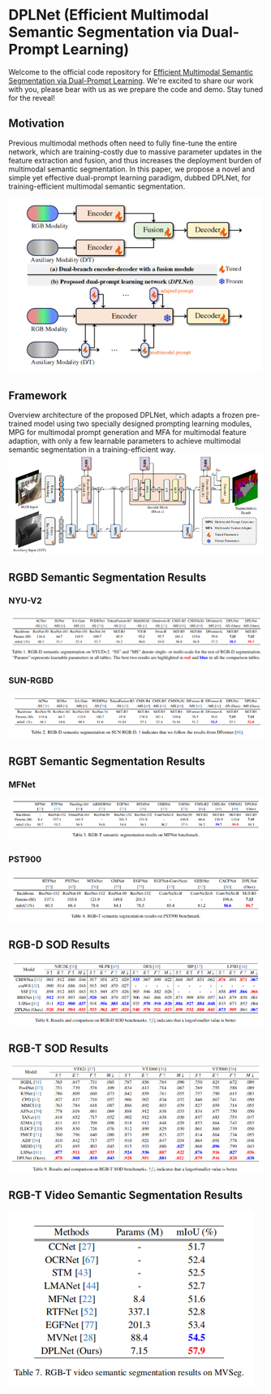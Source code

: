 
# DPLNet (Efficient Multimodal Semantic Segmentation via Dual-Prompt Learning)


Welcome to the official code repository for [Efficient Multimodal Semantic Segmentation via Dual-Prompt Learning]((https://arxiv.org/pdf/2312.00360.pdf)). We're excited to share our work with you, please bear with us as we prepare the code and demo. Stay tuned for the reveal!


## Motivation
Previous multimodal methods often need to fully fine-tune the entire network, which are training-costly due to massive parameter updates in the feature extraction and fusion, and thus increases the deployment burden of multimodal semantic segmentation. In this paper, we propose a novel and simple yet effective dual-prompt
learning paradigm, dubbed DPLNet, for training-efficient multimodal semantic segmentation.

<img src="https://github.com/ShaohuaDong2021/DPLNet/blob/main/figs/fig1.png" alt="Editor" width="500">

## Framework
Overview architecture of the proposed DPLNet, which adapts a frozen pre-trained model using two specially designed prompting learning modules, MPG for multimodal prompt generation and MFA for multimodal feature adaption, with only a few learnable parameters to achieve multimodal semantic segmentation in a training-efficient way.
![Framework](https://github.com/ShaohuaDong2021/DPLNet/blob/main/figs/framework.png)

## RGBD Semantic Segmentation Results
### NYU-V2
![Results](https://github.com/ShaohuaDong2021/DPLNet/blob/main/figs/nyuv2.png)

### SUN-RGBD
![Results](https://github.com/ShaohuaDong2021/DPLNet/blob/main/figs/sunrgbd.png)

## RGBT Semantic Segmentation Results
### MFNet
![Results](https://github.com/ShaohuaDong2021/DPLNet/blob/main/figs/mfnet.png)

### PST900
![Results](https://github.com/ShaohuaDong2021/DPLNet/blob/main/figs/PST900.png)

## RGB-D SOD Results
![Results](https://github.com/ShaohuaDong2021/DPLNet/blob/main/figs/RGBDSOD.png)

## RGB-T SOD Results
![Results](https://github.com/ShaohuaDong2021/DPLNet/blob/main/figs/RGBTSOD.png)

## RGB-T Video Semantic Segmentation Results
![Results](https://github.com/ShaohuaDong2021/DPLNet/blob/main/figs/MVSeg.png)
